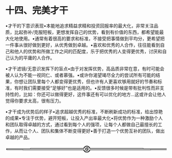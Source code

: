 # 十四、完美才干

•才干的下意识表现•本能地追求精益求精和投资回报率的最大化，非常关注品质，比起弥补/克服短板，更想发挥自己的优势，看到有价值的东西，都希望能最大化地使用。•通常有着很高的要求和标准，不接受把事情做到平均分，更希望把一件事从很好做到更好，从优秀做到卓越。•喜欢和优秀的人合作，往往能看到自己和他人的优势和所做工作之间的匹配度，乐于把优秀的人变得更优秀，讨厌和自己认为的平庸的人合作。

•才干滤镜/无意识发挥下的盲点•由于对发挥优势，高品质非常在意，有时可能会被人认为不能一视同仁、或者慕强。•或许你渴望竭尽全力的尝试所有可能的结果，你想让团队里每个人都变得更优秀，但也许有人更喜欢够用就好的节奏和标准，有时我们需要接受“足够好”也是适用的。•反馈很多时候是带有批判性而非支持性的，比如：你还可以做得更好，这件事还有可以优化的地方...这或许会让他人觉得你要求太高，很有压力。

•才干成为优势后的样子•追求超越优秀的标准，不断刷新成功的标准，给出惊艳的成果•专注于优势，避开短板，让投入产出率最大化•将优势作为一种激励个人和团队取得卓越的方式，通过看到每个人的强项，让每个人都做自己最擅长的工作，从而让个人、团队和集体不断变得更好•善于打造一个优势互补的团队，做出卓越的产品。

![](img/6c7de331872a8117bb5e80b7aec8953a.png)